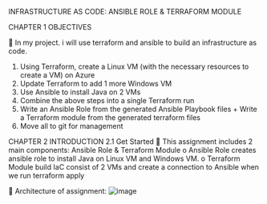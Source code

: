 INFRASTRUCTURE AS CODE: ANSIBLE ROLE & TERRAFORM MODULE

CHAPTER 1 	OBJECTIVES

	In my project. i will use terraform and ansible to build an infrastructure as code.
  1.	Using Terraform, create a Linux VM (with the necessary resources to create a VM) on Azure
  2.	Update Terraform to add 1 more Windows VM
  3.	Use Ansible to install Java on 2 VMs 
  4.	Combine the above steps into a single Terraform run
  5.	Write an Ansible Role from the generated Ansible Playbook files + Write a Terraform module from the generated terraform files
  6.	Move all to git for management

CHAPTER 2 	INTRODUCTION 
2.1	Get Started
	This assignment includes 2 main components: Ansible Role & Terraform Module
  o	Ansible Role creates ansible role to install Java on Linux VM and Windows VM.
  o	Terraform Module build IaC consist of 2 VMs and create a connection to Ansible when we run terraform apply

	Architecture of assignment:
![image](https://user-images.githubusercontent.com/98753976/160995015-f0d83c55-dffc-4fbb-9ebc-118385ee5c3e.png)


